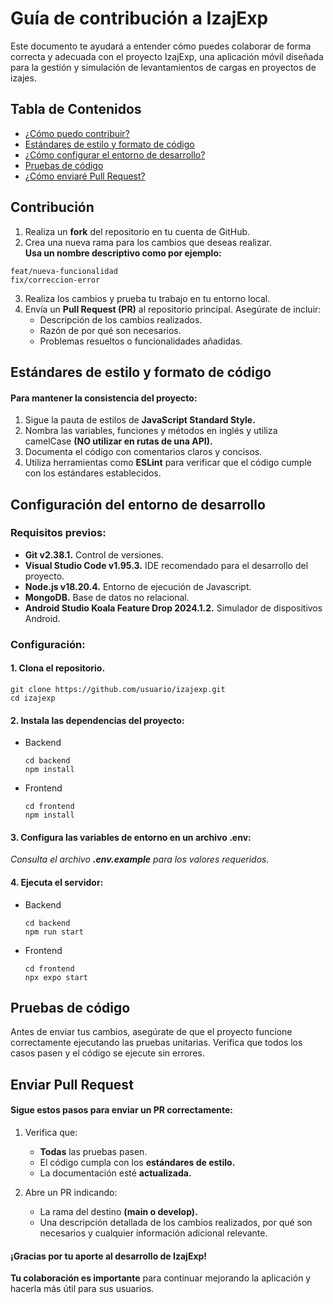 # Guía de contribución a IzajExp

Este documento te ayudará a entender cómo puedes colaborar de forma correcta y adecuada con el proyecto IzajExp, una aplicación móvil diseñada para la gestión y simulación de levantamientos de cargas en proyectos de izajes.

## Tabla de Contenidos

- [¿Cómo puedo contribuir?](#contribución)
- [Estándares de estilo y formato de código](#estándares-de-estilo-y-formato-de-código)
- [¿Cómo configurar el entorno de desarrollo?](#configuración-del-entorno-de-desarrollo)
- [Pruebas de código](#pruebas-de-código)
- [¿Cómo enviaré Pull Request?](#enviar-pull-request)

## Contribución

1. Realiza un **fork** del repositorio en tu cuenta de GitHub.
2. Crea una nueva rama para los cambios que deseas realizar.  
**Usa un nombre descriptivo como por ejemplo:**
~~~
feat/nueva-funcionalidad
fix/correccion-error
~~~ 
3. Realiza los cambios y prueba tu trabajo en tu entorno local.
4. Envía un **Pull Request (PR)** al repositorio principal. Asegúrate de incluir: 
    - Descripción de los cambios realizados.
    - Razón de por qué son necesarios. 
    - Problemas resueltos o funcionalidades añadidas.

## Estándares de estilo y formato de código

#### Para mantener la consistencia del proyecto:
1. Sigue la pauta de estilos de **JavaScript Standard Style.**
2. Nombra las variables, funciones y métodos en inglés y utiliza camelCase **(NO utilizar en rutas de una API).**
3. Documenta el código con comentarios claros y concisos.
4. Utiliza herramientas como **ESLint** para verificar que el código cumple con los estándares establecidos.

## Configuración del entorno de desarrollo

### Requisitos previos:

- **Git v2.38.1.** Control de versiones. 
- **Visual Studio Code v1.95.3.** IDE recomendado para el desarrollo del proyecto.
- **Node.js v18.20.4.** Entorno de ejecución de Javascript.
- **MongoDB.** Base de datos no relacional.
- **Android Studio Koala Feature Drop 2024.1.2.** Simulador de dispositivos Android.

### Configuración:

#### 1. **Clona el repositorio.**
~~~
git clone https://github.com/usuario/izajexp.git
cd izajexp
~~~
#### 2. **Instala las dependencias del proyecto:**
- Backend
  ```
  cd backend
  npm install
  ```
- Frontend
  ```
  cd frontend
  npm install
  ```
#### 3. **Configura las variables de entorno en un archivo .env:** 
*Consulta el archivo **.env.example** para los valores requeridos.*

#### 4. **Ejecuta el servidor:**
- Backend
  ```
  cd backend
  npm run start
  ```
- Frontend
  ```
  cd frontend
  npx expo start
  ```

## Pruebas de código

Antes de enviar tus cambios, asegúrate de que el proyecto funcione correctamente ejecutando las pruebas unitarias. Verifica que todos los casos pasen y el código se ejecute sin errores.

## Enviar Pull Request

#### Sigue estos pasos para enviar un PR correctamente:

1. Verifica que:
    - **Todas** las pruebas pasen.
    - El código cumpla con los **estándares de estilo.**
    - La documentación esté **actualizada.**

2. Abre un PR indicando:
    - La rama del destino **(main o develop).**
    - Una descripción detallada de los cambios realizados, por qué son necesarios y cualquier información adicional relevante.

#### ¡Gracias por tu aporte al desarrollo de IzajExp! 
**Tu colaboración es importante** para continuar mejorando la aplicación y hacerla más útil para sus usuarios.